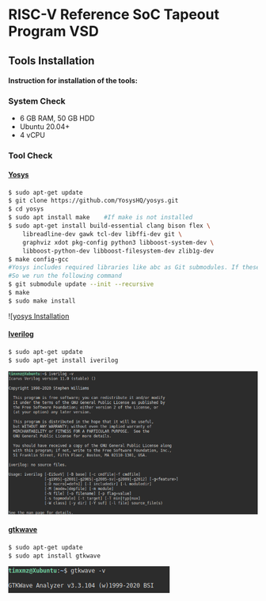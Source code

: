 

# RISC-V Reference SoC Tapeout Program VSD

## Tools Installation

#### Instruction for installation of the tools:

### **System Check**
- 6 GB RAM, 50 GB HDD
- Ubuntu 20.04+
- 4 vCPU

### **Tool Check**

#### <ins>**Yosys**</ins>
```bash
$ sudo apt-get update
$ git clone https://github.com/YosysHQ/yosys.git
$ cd yosys
$ sudo apt install make    #If make is not installed
$ sudo apt-get install build-essential clang bison flex \
    libreadline-dev gawk tcl-dev libffi-dev git \
    graphviz xdot pkg-config python3 libboost-system-dev \
    libboost-python-dev libboost-filesystem-dev zlib1g-dev
$ make config-gcc
#Yosys includes required libraries like abc as Git submodules. If these submodules are not initialized or updated correctly, make can encounter errors.
#So we run the following command
$ git submodule update --init --recursive
$ make 
$ sudo make install
```
![[yosys Installation](Images/yosys_installation.jpeg)

#### <ins>**Iverilog**</ins>
```bash
$ sudo apt-get update
$ sudo apt-get install iverilog
```
![Iverilog Installation](Images/iverilog_installation.jpeg)

#### <ins>**gtkwave**</ins>
```bash
$ sudo apt-get update
$ sudo apt install gtkwave
```
![gtkwave Installation](Images/gtkwave_installation.jpeg)
